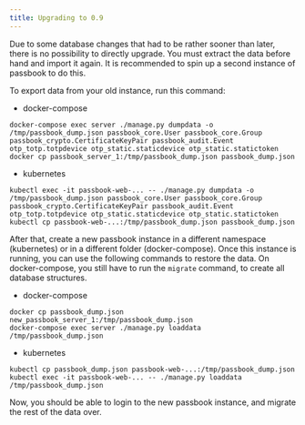 ```yaml
---
title: Upgrading to 0.9
---
```


Due to some database changes that had to be rather sooner than later, there is no possibility to directly upgrade. You must extract the data before hand and import it again. It is recommended to spin up a second instance of passbook to do this.

To export data from your old instance, run this command:

-   docker-compose

```
docker-compose exec server ./manage.py dumpdata -o /tmp/passbook_dump.json passbook_core.User passbook_core.Group passbook_crypto.CertificateKeyPair passbook_audit.Event otp_totp.totpdevice otp_static.staticdevice otp_static.statictoken
docker cp passbook_server_1:/tmp/passbook_dump.json passbook_dump.json
```

-   kubernetes

```
kubectl exec -it passbook-web-... -- ./manage.py dumpdata -o /tmp/passbook_dump.json passbook_core.User passbook_core.Group passbook_crypto.CertificateKeyPair passbook_audit.Event otp_totp.totpdevice otp_static.staticdevice otp_static.statictoken
kubectl cp passbook-web-...:/tmp/passbook_dump.json passbook_dump.json
```

After that, create a new passbook instance in a different namespace (kubernetes) or in a different folder (docker-compose). Once this instance is running, you can use the following commands to restore the data. On docker-compose, you still have to run the `migrate` command, to create all database structures.

-   docker-compose

```
docker cp passbook_dump.json new_passbook_server_1:/tmp/passbook_dump.json
docker-compose exec server ./manage.py loaddata /tmp/passbook_dump.json
```

-   kubernetes

```
kubectl cp passbook_dump.json passbook-web-...:/tmp/passbook_dump.json
kubectl exec -it passbook-web-... -- ./manage.py loaddata /tmp/passbook_dump.json
```

Now, you should be able to login to the new passbook instance, and migrate the rest of the data over.
